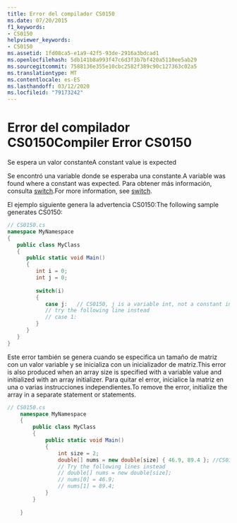 ```yaml
---
title: Error del compilador CS0150
ms.date: 07/20/2015
f1_keywords:
- CS0150
helpviewer_keywords:
- CS0150
ms.assetid: 1fd08ca5-e1a9-42f5-93de-2916a3bdcad1
ms.openlocfilehash: 5db141b8a993f47c6d3f3b7bf420a5110ee5ab29
ms.sourcegitcommit: 7588136e355e10cbc2582f389c90c127363c02a5
ms.translationtype: MT
ms.contentlocale: es-ES
ms.lasthandoff: 03/12/2020
ms.locfileid: "79173242"
---
```

# <a name="compiler-error-cs0150"></a><span data-ttu-id="d882f-102">Error del compilador CS0150</span><span class="sxs-lookup"><span data-stu-id="d882f-102">Compiler Error CS0150</span></span>
<span data-ttu-id="d882f-103">Se espera un valor constante</span><span class="sxs-lookup"><span data-stu-id="d882f-103">A constant value is expected</span></span>  
  
 <span data-ttu-id="d882f-104">Se encontró una variable donde se esperaba una constante.</span><span class="sxs-lookup"><span data-stu-id="d882f-104">A variable was found where a constant was expected.</span></span> <span data-ttu-id="d882f-105">Para obtener más información, consulta [switch](../language-reference/keywords/switch.md).</span><span class="sxs-lookup"><span data-stu-id="d882f-105">For more information, see [switch](../language-reference/keywords/switch.md).</span></span>  
  
 <span data-ttu-id="d882f-106">El ejemplo siguiente genera la advertencia CS0150:</span><span class="sxs-lookup"><span data-stu-id="d882f-106">The following sample generates CS0150:</span></span>  
  
```csharp  
// CS0150.cs  
namespace MyNamespace  
{  
   public class MyClass  
   {  
      public static void Main()  
      {  
         int i = 0;  
         int j = 0;  
  
         switch(i)  
         {  
            case j:   // CS0150, j is a variable int, not a constant int  
            // try the following line instead  
            // case 1:  
         }  
      }  
   }  
}  
```  
  
 <span data-ttu-id="d882f-107">Este error también se genera cuando se especifica un tamaño de matriz con un valor variable y se inicializa con un inicializador de matriz.</span><span class="sxs-lookup"><span data-stu-id="d882f-107">This error is also produced when an array size is specified with a variable value and initialized with an array initializer.</span></span> <span data-ttu-id="d882f-108">Para quitar el error, inicialice la matriz en una o varias instrucciones independientes.</span><span class="sxs-lookup"><span data-stu-id="d882f-108">To remove the error, initialize the array in a separate statement or statements.</span></span>  
  
```csharp  
// CS0150.cs  
    namespace MyNamespace  
    {  
        public class MyClass  
        {  
            public static void Main()  
            {  
                int size = 2;  
                double[] nums = new double[size] { 46.9, 89.4 }; //CS0150  
                // Try the following lines instead  
                // double[] nums = new double[size];  
                // nums[0] = 46.9;
                // nums[1] = 89.4;  
            }  
        }  
  
    }  
```
